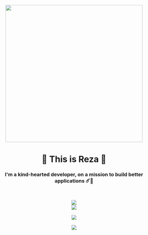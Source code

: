 <div align="center">
  <img src="https://user-images.githubusercontent.com/74038190/225813708-98b745f2-7d22-48cf-9150-083f1b00d6c9.gif" width="450">
  <h1> 👋 This is Reza 👋 </h1>
  <h3>I'm a kind-hearted developer, on a mission to build better applications ☄️🌟</h3>
</div>
<br/>
<p align="center">
  <a href="https://skillicons.dev">
    <img src="https://skillicons.dev/icons?i=ts,js,react,next" />
    <br/>
    <img src="https://skillicons.dev/icons?i=css,tailwind,svelte,webpack,jest,astro,babel,d3" />
    <br/>
    <br/>
    <img src="https://skillicons.dev/icons?i=express,go,graphql,mongodb,nestjs,nodejs,postgres" />
    <br/>
    <br/>
    <img src="https://skillicons.dev/icons?i=git,bash,docker,nginx,vim" />
  </a>
</p>
